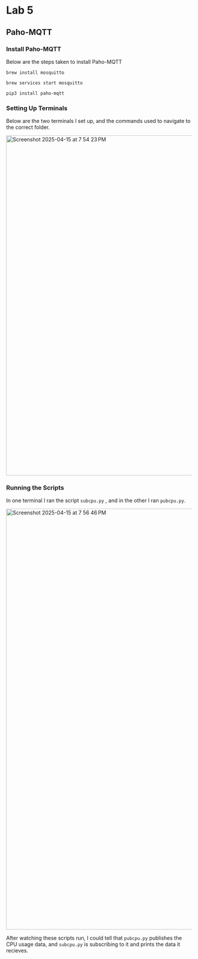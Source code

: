 # Lab 5

## Paho-MQTT

### Install Paho-MQTT
Below are the steps taken to install Paho-MQTT 

`brew install mosquitto`

`brew services start mosquitto`

`pip3 install paho-mqtt`

### Setting Up Terminals

Below are the two terminals I set up, and the commands used to navigate to the correct folder. 

<img width="920" alt="Screenshot 2025-04-15 at 7 54 23 PM" src="https://github.com/user-attachments/assets/0a08270a-9581-4bb0-acd3-e94fa1bea636" />

### Running the Scripts

In one terminal I ran the script ` subcpu.py ` , and in the other I ran ` pubcpu.py `.

<img width="1139" alt="Screenshot 2025-04-15 at 7 56 46 PM" src="https://github.com/user-attachments/assets/951221ec-e8be-43c7-8240-0964b1c30dc1" />

After watching these scripts run, I could tell that ` pubcpu.py ` publishes the CPU usage data, and ` subcpu.py ` is subscribing to it and prints the data it recieves. 
